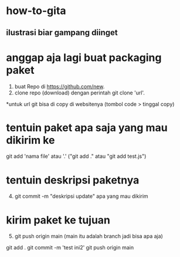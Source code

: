 # how-to-gita

## ilustrasi biar gampang diinget

# anggap aja lagi buat packaging paket

1. buat Repo di https://github.com/new.
2. clone repo (download) dengan perintah git clone 'url'.

*untuk url git bisa di copy di websitenya (tombol code > tinggal copy)

# tentuin paket apa saja yang mau dikirim ke

git add 'nama file' atau '.' ("git add ." atau "git add test.js")

# tentuin deskripsi paketnya

4. git commit -m "deskripsi update" apa yang mau dikirim

# kirim paket ke tujuan

5. git push origin main (main itu adalah branch jadi bisa apa aja)

git add .
git commit -m 'test ini2'
git push origin main
